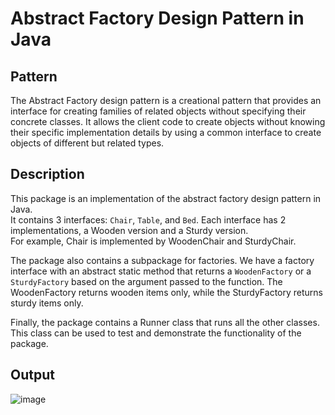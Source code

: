# Abstract Factory Design Pattern in Java
## Pattern 
The Abstract Factory design pattern is a creational pattern that provides an interface for creating families of related objects without specifying their concrete classes. It allows the client code to create objects without knowing their specific implementation details by using a common interface to create objects of different but related types.  

## Description
This package is an implementation of the abstract factory design pattern in Java.  
It contains 3 interfaces: `Chair`, `Table`, and `Bed`. Each interface has 2 implementations, a Wooden version and a Sturdy version.  
For example, Chair is implemented by WoodenChair and SturdyChair.

The package also contains a subpackage for factories. We have a factory interface with an abstract static method that returns a `WoodenFactory` or a `SturdyFactory` 
based on the argument passed to the function. The WoodenFactory returns wooden items only, while the SturdyFactory returns sturdy items only.

Finally, the package contains a Runner class that runs all the other classes. This class can be used to test and demonstrate the functionality of the package.

## Output
![image](https://user-images.githubusercontent.com/84196929/235719442-9e54f6bf-dd9f-465c-b8a4-dceb71b61aa6.png)
